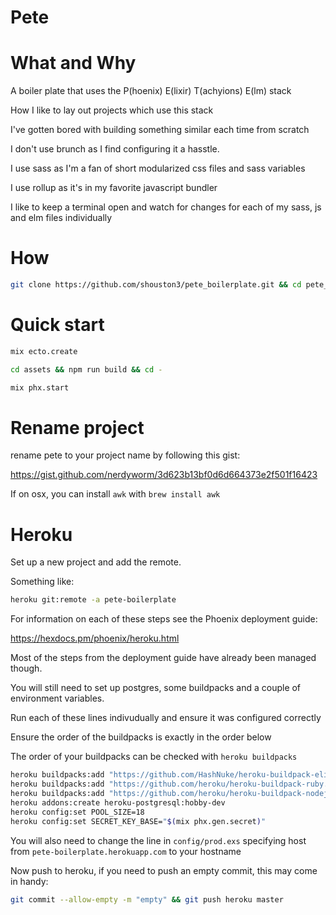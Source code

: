 # Pete

# What and Why

A boiler plate that uses the P(hoenix) E(lixir) T(achyions) E(lm) stack

How I like to lay out projects which use this stack

I've gotten bored with building something similar each time from scratch

I don't use brunch as I find configuring it a hasstle.

I use sass as I'm a fan of short modularized css files and sass variables

I use rollup as it's in my favorite javascript bundler

I like to keep a terminal open and watch for changes for each of my sass, js and elm files individually

# How

```bash
git clone https://github.com/shouston3/pete_boilerplate.git && cd pete_boilerplate
```

# Quick start

```bash
mix ecto.create

cd assets && npm run build && cd -

mix phx.start
```

# Rename project

rename pete to your project name by following this gist:

https://gist.github.com/nerdyworm/3d623b13bf0d6d664373e2f501f16423

If on osx, you can install `awk` with `brew install awk`

# Heroku

Set up a new project and add the remote.

Something like:

```bash
heroku git:remote -a pete-boilerplate
```

For information on each of these steps see the Phoenix deployment guide:

https://hexdocs.pm/phoenix/heroku.html

Most of the steps from the deployment guide have already been managed though.

You will still need to set up postgres, some buildpacks and a couple of environment variables.

Run each of these lines indivudually and ensure it was configured correctly

Ensure the order of the buildpacks is exactly in the order below

The order of your buildpacks can be checked with `heroku buildpacks`

```bash
heroku buildpacks:add "https://github.com/HashNuke/heroku-buildpack-elixir.git"
heroku buildpacks:add "https://github.com/heroku/heroku-buildpack-ruby.git"
heroku buildpacks:add "https://github.com/heroku/heroku-buildpack-nodejs.git"
heroku addons:create heroku-postgresql:hobby-dev
heroku config:set POOL_SIZE=18
heroku config:set SECRET_KEY_BASE="$(mix phx.gen.secret)"
```

You will also need to change the line in `config/prod.exs` specifying host from `pete-boilerplate.herokuapp.com` to your hostname

Now push to heroku, if you need to push an empty commit, this may come in handy:

```bash
git commit --allow-empty -m "empty" && git push heroku master
```
